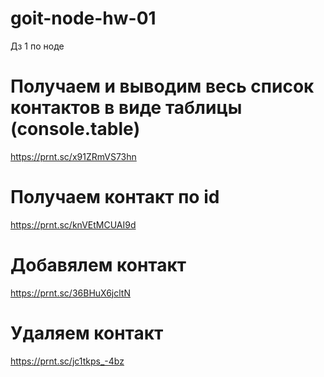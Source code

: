 # goit-node-hw-01
Дз 1 по ноде

# Получаем и выводим весь список контактов в виде таблицы (console.table)
https://prnt.sc/x91ZRmVS73hn

# Получаем контакт по id
https://prnt.sc/knVEtMCUAI9d

# Добавялем контакт
https://prnt.sc/36BHuX6jcltN

# Удаляем контакт
https://prnt.sc/jc1tkps_-4bz
